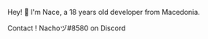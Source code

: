 Hey! 👋
I'm Nace, a 18 years old developer from Macedonia.

Contact
!                         Nachoヅ#8580 on Discord
